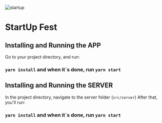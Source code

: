 ![startup](https://user-images.githubusercontent.com/39131869/102725428-773f7400-42f5-11eb-882e-65f27e897bb3.png)

# StartUp Fest

## Installing and Running the APP 

Go to your project directory, and run:
### `yarn install` and when it´s done, run `yarn start`

## Installing and Running the SERVER

In the project directory, navigate to the server folder (`src/server`)
After that, you'll run: 
### `yarn install` and when it´s done, run `yarn start`
